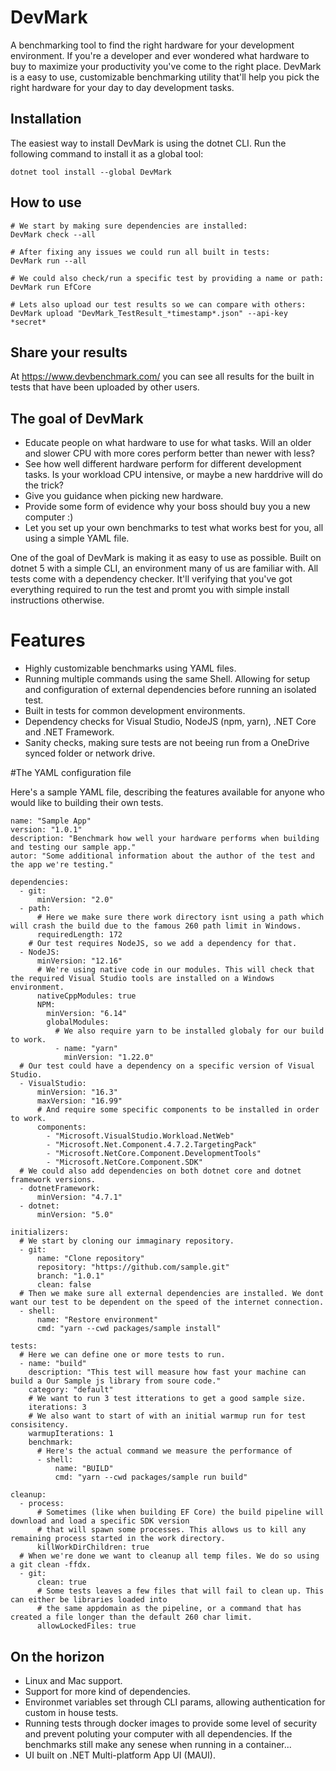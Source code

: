 # DevMark
A benchmarking tool to find the right hardware for your development environment.
 If you're a developer and ever wondered what hardware to buy to maximize your productivity you've come to the right place. DevMark is a easy to use, customizable benchmarking utility that'll help you pick the right hardware for your day to day development tasks.
## Installation
The easiest way to install DevMark is using the dotnet CLI. Run the following command to install it as a global tool:
```
dotnet tool install --global DevMark
```

## How to use
```
# We start by making sure dependencies are installed:
DevMark check --all

# After fixing any issues we could run all built in tests:
DevMark run --all

# We could also check/run a specific test by providing a name or path:
DevMark run EfCore

# Lets also upload our test results so we can compare with others:
DevMark upload "DevMark_TestResult_*timestamp*.json" --api-key *secret*
```

## Share your results

At https://www.devbenchmark.com/ you can see all results for the built in tests that have been uploaded by other users.

## The goal of DevMark

- Educate people on what hardware to use for what tasks. Will an older and slower CPU with more cores perform better than newer with less?
- See how well different hardware perform for different development tasks. Is your workload CPU intensive, or maybe a new harddrive will do the trick?
- Give you guidance when picking new hardware.
- Provide some form of evidence why your boss should buy you a new computer :)
- Let you set up your own benchmarks to test what works best for you, all using a simple YAML file.

One of the goal of DevMark is making it as easy to use as possible. Built on dotnet 5 with a simple CLI, an environment many of us are familiar with. All tests come with a dependency checker. It'll verifying that you've got everything required to run the test and promt you with simple install instructions otherwise.

# Features
 
- Highly customizable benchmarks using YAML files.
- Running multiple commands using the same Shell. Allowing for setup and configuration of external dependencies before running an isolated test.
- Built in tests for common development environments.
- Dependency checks for Visual Studio, NodeJS (npm, yarn), .NET Core and .NET Framework.
- Sanity checks, making sure tests are not beeing run from a OneDrive synced folder or network drive.

#The YAML configuration file

Here's a sample YAML file, describing the features available for anyone who would like to building their own tests.
```
name: "Sample App"
version: "1.0.1"
description: "Benchmark how well your hardware performs when building and testing our sample app."
autor: "Some additional information about the author of the test and the app we're testing."

dependencies:
  - git: 
      minVersion: "2.0"
  - path:
      # Here we make sure there work directory isnt using a path which will crash the build due to the famous 260 path limit in Windows.
      requiredLength: 172
    # Our test requires NodeJS, so we add a dependency for that.
  - NodeJS:
      minVersion: "12.16"
      # We're using native code in our modules. This will check that the required Visual Studio tools are installed on a Windows environment.
      nativeCppModules: true
      NPM:
        minVersion: "6.14"
        globalModules:
          # We also require yarn to be installed globaly for our build to work.
          - name: "yarn"
            minVersion: "1.22.0"
  # Our test could have a dependency on a specific version of Visual Studio.
  - VisualStudio:
      minVersion: "16.3"
      maxVersion: "16.99"
      # And require some specific components to be installed in order to work.
      components:
        - "Microsoft.VisualStudio.Workload.NetWeb"
        - "Microsoft.Net.Component.4.7.2.TargetingPack"
        - "Microsoft.NetCore.Component.DevelopmentTools"
        - "Microsoft.NetCore.Component.SDK"
  # We could also add dependencies on both dotnet core and dotnet framework versions.
  - dotnetFramework:
      minVersion: "4.7.1"
  - dotnet: 
      minVersion: "5.0"

initializers:
  # We start by cloning our immaginary repository.
  - git:
      name: "Clone repository"
      repository: "https://github.com/sample.git"
      branch: "1.0.1"
      clean: false
  # Then we make sure all external dependencies are installed. We dont want our test to be dependent on the speed of the internet connection.
  - shell:
      name: "Restore environment"
      cmd: "yarn --cwd packages/sample install"

tests:
  # Here we can define one or more tests to run.
  - name: "build"
    description: "This test will measure how fast your machine can build a Our Sample js library from soure code."
    category: "default"
    # We want to run 3 test itterations to get a good sample size.
    iterations: 3
    # We also want to start of with an initial warmup run for test consisitency.
    warmupIterations: 1
    benchmark:
      # Here's the actual command we measure the performance of
      - shell:
          name: "BUILD"
          cmd: "yarn --cwd packages/sample run build"

cleanup:
  - process:
      # Sometimes (like when building EF Core) the build pipeline will download and load a specific SDK version
      # that will spawn some processes. This allows us to kill any remaining process started in the work directory.
      killWorkDirChildren: true
  # When we're done we want to cleanup all temp files. We do so using a git clean -ffdx.
  - git: 
      clean: true
      # Some tests leaves a few files that will fail to clean up. This can either be libraries loaded into
      # the same appdomain as the pipeline, or a command that has created a file longer than the default 260 char limit.
      allowLockedFiles: true
```

## On the horizon
- Linux and Mac support.
- Support for more kind of dependencies.
- Environmet variables set through CLI params, allowing authentication for custom in house tests.
- Running tests through docker images to provide some level of security and prevent poluting your computer with all dependencies. If the benchmarks still make any senese when running in a container...
- UI built on .NET Multi-platform App UI (MAUI).

